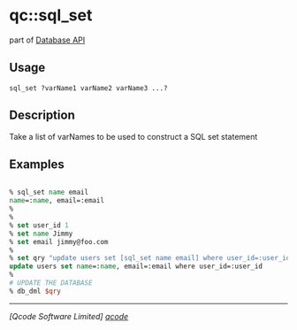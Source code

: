 qc::sql_set
===========

part of [Database API](../qc/wiki/DatabaseApi)

Usage
-----
`sql_set ?varName1 varName2 varName3 ...?`

Description
-----------
Take a list of varNames to be used to construct a SQL set statement

Examples
--------
```tcl

% sql_set name email
name=:name, email=:email
%
%
% set user_id 1
% set name Jimmy
% set email jimmy@foo.com
%
% set qry "update users set [sql_set name email] where user_id=:user_id"
update users set name=:name, email=:email where user_id=:user_id
%
# UPDATE THE DATABASE
% db_dml $qry

```

----------------------------------
*[Qcode Software Limited] [qcode]*

[qcode]: http://www.qcode.co.uk "Qcode Software"